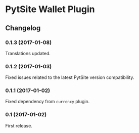 # PytSite Wallet Plugin

## Changelog

### 0.1.3 (2017-01-08)
Translations updated.

### 0.1.2 (2017-01-03)
Fixed issues related to the latest PytSite version compatibility.

### 0.1.1 (2017-01-02)
Fixed dependency from `currency` plugin.

### 0.1 (2017-01-02)
First release.
